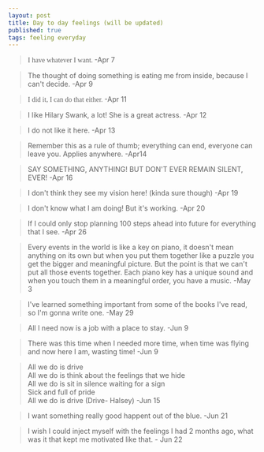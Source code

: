 ```yaml
---
layout: post
title: Day to day feelings (will be updated)
published: true
tags: feeling everyday
---
```



> <span style="font-family:Georgia;"> I have whatever I want. </span>  -Apr 7

> The thought of doing something is eating me from inside, because I can't decide. -Apr 9

> <span style="font-family:Times New Roman;">I did it, I can do that either. </span> -Apr 11

> I like Hilary Swank, a lot! She is a great actress. -Apr 12

> I do not like it here. -Apr 13

> Remember this as a rule of thumb; everything can end, everyone can leave you. Applies anywhere. -Apr14

> SAY SOMETHING, ANYTHING! BUT DON'T EVER REMAIN SILENT, EVER! -Apr 16

> I don't think they see my vision here! (kinda sure though) -Apr 19

> I don't know what I am doing! But it's working. -Apr 20

> If I could only stop planning 100 steps ahead into future for everything that I see. -Apr 26

> Every events in the world is like a key on piano, it doesn't mean anything on its own but when you put them together like a puzzle you get the bigger and meaningful picture. But the point is that we can't put all those events together.
Each piano key has a unique sound and when you touch them in a meaningful order, you have a music. -May 3

> I've learned something important from some of the books I've read, so I'm gonna write one.  -May 29

> All I need now is a job with a place to stay. -Jun 9

> There was this time when I needed more time, when time was flying and now here I am, wasting time! -Jun 9

> All we do is drive <br>
All we do is think about the feelings that we hide<br>
All we do is sit in silence waiting for a sign<br>
Sick and full of pride<br>
All we do is drive (Drive- Halsey) -Jun 15

> I want something really good happent out of the blue. -Jun 21

> I wish I could inject myself with the feelings I had 2 months ago, what was it that kept me motivated like that. - Jun 22
